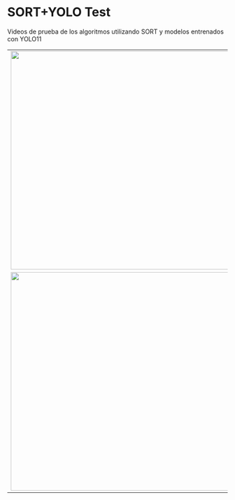 # SORT+YOLO Test

Videos de prueba de los algoritmos utilizando SORT y modelos entrenados con YOLO11

<table>
  <tr>
    <td>
      <a href="https://youtu.be/Mp7RW2JtIG4">
        <img src="https://img.youtube.com/vi/Mp7RW2JtIG4/0.jpg" width="500"/>
      </a>
    </td>
    <td>
      <a href="https://youtu.be/TyzzGB-7kWg">
        <img src="https://img.youtube.com/vi/TyzzGB-7kWg/0.jpg" width="500"/>
      </a>
    </td>
  </tr>
  <tr>
    <td>
      <a href="https://youtu.be/j_-rVONYf4g">
        <img src="https://img.youtube.com/vi/j_-rVONYf4g/0.jpg" width="500"/>
      </a>
    </td>
    <td>
      <a href="https://youtu.be/iDFnYkITeOU">
        <img src="https://img.youtube.com/vi/iDFnYkITeOU/0.jpg" width="500"/>
      </a>
    </td>
  </tr>
</table>
